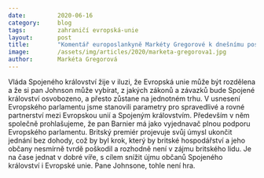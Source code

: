 ```yaml
---
date:         2020-06-16
category:     blog
tags:         zahraničí evropská-unie
layout:       post
title:        "Komentář europoslankyně Markéty Gregorové k dnešnímu posunu ve vyjednávání EU o Brexitu"
image:        /assets/img/articles/2020/marketa-gregorova1.jpg
author:       Markéta Gregorová
---  
```




Vláda Spojeného království žije v iluzi, že Evropská unie může být rozdělena a že si pan Johnson může vybírat, z jakých zákonů a závazků bude Spojené království osvobozeno, a přesto zůstane na jednotném trhu. V usnesení Evropského parlamentu jsme stanovili parametry pro spravedlivé a rovné partnerství mezi Evropskou unií a Spojeným královstvím. Především v něm společně prohlašujeme, že pan Barnier má jako vyjednavač plnou podporu Evropského parlamentu. Britský premiér projevuje svůj úmysl ukončit jednání bez dohody, což by byl krok, který by britské hospodářství a jeho občany nesmírně tvrdě poškodil a rozhodně není v zájmu britského lidu. Je na čase jednat v dobré víře, s cílem snížit újmu občanů Spojeného království i Evropské unie. Pane Johnsone, tohle není hra.
